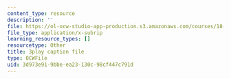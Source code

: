 ```yaml
---
content_type: resource
description: ''
file: https://ol-ocw-studio-app-production.s3.amazonaws.com/courses/18-01sc-single-variable-calculus-fall-2010/3d973e919bbeea23130c98cf447c791d_hjZhPczMkL4.srt
file_type: application/x-subrip
learning_resource_types: []
resourcetype: Other
title: 3play caption file
type: OCWFile
uid: 3d973e91-9bbe-ea23-130c-98cf447c791d
---
```

